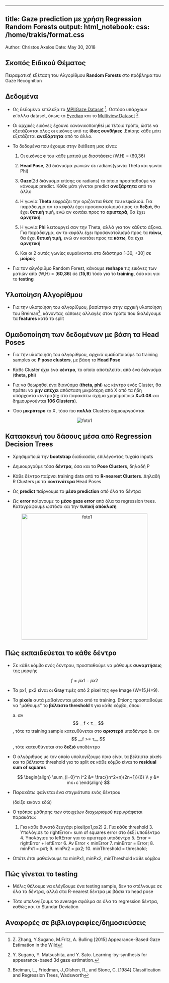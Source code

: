 <html>
<body style="background: url(Downloads/gaze1_colorized.jpg) no-repeat center center fixed;
  -webkit-background-size: cover;
  -moz-background-size: cover;
  -o-background-size: cover;
  background-size: cover;">
</body>
</html>



<!-- background="Downloads/gaze1_colorized.jpg"; -->

---
title: Gaze prediction με χρήση Regression Random Forests
output:
  html_notebook:
    css: /home/trakis/format.css
---


<!---
%A Little Data Analysis
-->
Author: Christos Axelos
Date: May 30, 2018



## Σκοπός Ειδικού Θέματος

Πειραματική εξέταση του Αλγορίθμου __Random Forests__ στο πρόβλημα του Gaze Recognition


## Δεδομένα

* Ως δεδομένα επέλεξα το <a href="https://www.mpi-inf.mpg.de/de/abteilungen/computer-vision-and-multimodal-computing/research/gaze-based-human-computer-interaction/appearance-based-gaze-estimation-in-the-wild-mpiigaze/"
target="_blank">MPIIGaze Dataset</a> [^3]. Ωστόσο υπάρχουν κι'άλλα dataset, όπως το <a href="https://www.idiap.ch/dataset/eyediap" target="_blank">Eyediap</a> και το <a href="http://www.hci.iis.u-tokyo.ac.jp/datasets/" target="_blank">Multiview Dataset</a> [^2].


* Οι αρχικές εικόνες έχουνε κανονικοποιηθεί με τέτοιο τρόπο, ώστε να εξετάζονται όλες οι εικόνες υπό τις __ίδιες συνθήκες__ .Επίσης κάθε μάτι εξετάζεται __ανεξάρτητα__ από το άλλο.


* Τα δεδομένα που έχουμε στην διάθεση μας είναι:

	1. Οι εικόνες __e__ του κάθε ματιού με διαστάσεις (W,H) = (60,36)

	2. __Ηead Pose__, 2d διάνυσμα γωνιών σε radians(γωνία Theta και γωνία
Phi)

	3. __Gaze__(2d διάνυσμα επίσης σε radians) το όποιο προσπαθούμε να κάνουμε predict. Κάθε μάτι γίνεται predict __ανεξάρτητα__ από το άλλο

	4. Η γωνία __Theta__ εκφράζει την οριζόντια θέση του κεφαλιού. Για
παράδειγμα αν το κεφάλι έχει προσανατολισμό  προς τα __δεξιά__, θα έχει
__θετική__ τιμή, ενώ αν κοιτάει προς τα __αριστερά__, θα έχει __αρνητική__.

	5. Η γωνία __Phi__ λειτουργεί σαν την Theta, αλλά για τον κάθετο άξονα.
Για παράδειγμα, αν το κεφάλι έχει προσανατολισμό προς τα __πάνω__, θα έχει
__θετική τιμή__, ενώ αν κοιτάει προς τα __κάτω__, θα έχει __αρνητική__

	6. Και οι 2 αυτές γωνίες κυμαίνονται στο διάστημα [-30, +30] σε
__μοίρες__


* Για τον αλγόριθμο Random Forest, κάνουμε __reshape__ τις εικόνες των ματιών
  από (W,H) = (__60,36__) σε (__15,9__) τόσο για το __training__, όσο και για το __testing__  





## Υλοποίηση Αλγορίθμου

* Για την υλοποίηση του  αλγορίθμου, βασίστηκα στην αρχική υλοποίηση του Breiman[^1], κάνοντας κάποιες αλλαγές στον τρόπο που διαλέγουμε τα __features__ κατά το split





## Ομαδοποίηση των δεδομένων με βάση τα Head Poses

* Για την υλοποίηση του  αλγορίθμου, αρχικά ομαδοποιούμε τα training samples σε __P pose clusters__, με βάση το __Head Pose__


* Κάθε Cluster έχει ένα __κέντρο__, το οποίο αποτελείται από ένα διάνυσμα
  (__theta, phi__)

* Για να θεωρηθεί ένα διανύσμα (__theta, phi__) ως κέντρο ενός Cluster, θα πρέπει να __μην απέχει__ απόσταση μικρότερη από Χ από τα ήδη υπάρχοντα κέντρα(πχ στο παρακάτω σχήμα χρησιμοποιώ __Χ=0.08__ και δημιουργούνται __106 Clusters__).

* Όσο __μικρότερο__ το Χ, τόσο πιο __πολλά__ Clusters δημιουργούνται



<div id="foto" style="text-align: center;">
   <img src="visualization.jpg"  alt="foto1">
</div>





## Κατασκευή του δάσους μέσα από Regression Decision Trees

* Χρησιμοποιώ την __bootstrap__ διαδικασία, επιλέγοντας τυχαία inputs

* Δημιουργούμε τόσα __δέντρα__, όσα και τα __Pose Clusters__, δηλαδή P

* Κάθε δέντρο παίρνει training data από τα __R-nearest Clusters__. Δηλαδή R Clusters
  με τα __κοντινότερα__ Head Poses


* Ως __predict__ παίρνουμε το __μέσο prediction__ από όλα τα δέντρα

* Ως __error__ παίρνουμε το __μέσο gaze error__ από όλα τα regression trees. Καταγράφουμε ωστόσο και την __τυπική απόκλιση__



<div id="foto" style="text-align: center;">
   <img src="rnearest.jpeg" width="400" alt="foto1">
</div>





## Πώς εκπαιδεύεται το κάθε δέντρο


* Σε κάθε κόμβο ενός δέντρου, προσπαθούμε να μάθουμε __συναρτήσεις__ της μορφής

$$
    f = px1 - px2
$$




* Τα px1, px2 είναι οι __Gray__ τιμές από 2 pixel της eye Image (W=15,H=9).

* Τα __pixels__ αυτά μαθαίνονται μέσα από το training. Επίσης προσπαθούμε να
  "μάθουμε" το __βέλτιστο threshold τ__ για κάθε κόμβο, όπου:

	a. αν $$ __f < τ__ $$, τότε το training sample κατευθύνεται στο __αριστερό__ υποδέντρο
	b. αν $$ __f >= τ__ $$, τότε κατευθύνεται στο __δεξιό__ υποδέντρο


* Ο αλγόριθμος με τον οποίο υπολογίζουμε ποια είναι τα βέλτιστα pixels και το
  βέλτιστο threshold για το split σε κάθε κόμβο είναι το __residual sum of squares__

  $$
  \begin{align}
  \sum_{i=0}^n i^2 &= \frac{(n^2+n)(2n+1)}{6} \\
  y &= mx+c
  \end{align}
  $$


* Παρακάτω φαίνεται ένα στιγμιότυπο ενός δέντρου

    (δείξε εικόνα εδώ)


* Ο τρόπος μάθησης των στοιχείων διαχωρισμού περιγράφεται παρακάτω:


	1. Για κάθε δυνατό ζευγάρι pixel(px1,px2)
		2. Για κάθε threshold
			3. Υπολόγισε το rightError= sum of squares error στο δεξί υποδέντρο  
			4. Υπολόγισε το leftError για το αριστερό υποδέντρο
			5. Error = rightError + leftError
			6. Αν Error < minError
				7. minError = Error;
				8. minPx1 = px1;
				9. minPx2 = px2;
				10. minThreshold = threshold;


* Οπότε έτσι μαθαίνουμε τα  minPx1, minPx2, minThreshold κάθε κόμβου





## Πώς γίνεται το testing


* Μόλις θέλουμε να ελέγξουμε ένα testing sample, δεν το στέλνουμε σε όλα τα
  δέντρα, αλλά στα R-nearest δέντρα με βάσει το head pose

* Τότε υπολογίζουμε το average σφάλμα σε όλα τα regression δέντρα, καθώς και
  το Standar Deviation





## Aναφορές σε βιβλιογραφίες/δημοσιεύσεις

[^1]: Breiman, L., Friedman, J.,Olshen, R., and Stone, C. [1984] Classification and Regression Trees,  Wadsworth
[^2]: Y. Sugano, Y. Matsushita, and Y. Sato. Learning-by-synthesis for appearance-based 3d gaze estimation.
[^3]: Z. Zhang, Y.Sugano, M.Fritz, A. Bulling [2015] Appearance-Based Gaze Estimation in the Wild
